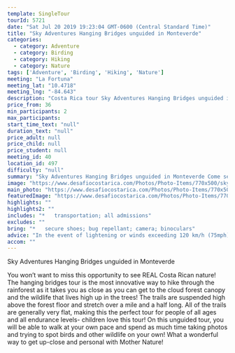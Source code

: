 ```yaml
---
template: SingleTour
tourId: 5721
date: "Sat Jul 20 2019 19:23:04 GMT-0600 (Central Standard Time)"
title: "Sky Adventures Hanging Bridges unguided in Monteverde"
categories: 
  - category: Adventure
  - category: Birding
  - category: Hiking
  - category: Nature
tags: ['Adventure', 'Birding', 'Hiking', 'Nature']
meeting: "La Fortuna"
meeting_lat: "10.4718"
meeting_lng: "-84.643"
description: "Costa Rica tour Sky Adventures Hanging Bridges unguided in Monteverde, id 5721"
price_from: 36
min_participants: 2
max_participants: 
start_time_text: "null"
duration_text: "null"
price_adult: null
price_child: null
price_student: null
meeting_id: 40
location_id: 497
difficulty: "null"
summary: "Sky Adventures Hanging Bridges unguided in Monteverde Come see the Costa Rican cloud forest from new heights – literally! See breathtaking views of the cloud forest and see lots of exotic wildlife and plants, from all the way up in the forest canopy! The hanging bridges tour is the most innovative way to hike through the rainforest as it takes you as close as you can get to the cloud forest canopy and the wildlife that lives high up in the trees. This is the p..."
image: "https://www.desafiocostarica.com/Photos/Photo-Items/770x500/sky-adventures-hanging-bridges---unguided---monteverde-2.jpg"
main_photo: "https://www.desafiocostarica.com/Photos/Photo-Items/770x500/sky-adventures-hanging-bridges---unguided---monteverde-2.jpg"
featuredImage: "https://www.desafiocostarica.com/Photos/Photo-Items/770x500/sky-adventures-hanging-bridges---unguided---monteverde-2.jpg"
highlights: ""
highlights2: ""
includes: "*   transportation; all admissions"
excludes: ""
bring: "*   secure shoes; bug repellant; camera; binoculars"
advice: "In the event of lightening or winds exceeding 120 km/h (75mph) Sky Trek will cancel its tours for safety reasons. Not recommended for pregnancy, persons with heart and bone disease, and any other physical suffering. You can only use equipment provided by the company. Children under 8 years are not permitted on Sky Trek."
accom: ""
---
```

Sky Adventures Hanging Bridges unguided in Monteverde

You won’t want to miss this opportunity to see REAL Costa Rican nature! The hanging bridges tour is the most innovative way to hike through the rainforest as it takes you as close as you can get to the cloud forest canopy and the wildlife that lives high up in the trees! The trails are suspended high above the forest floor and stretch over a mile and a half long. All of the trails are generally very flat, making this the perfect tour for people of all ages and all endurance levels- children love this tour! On this unguided tour, you will be able to walk at your own pace and spend as much time taking photos and trying to spot birds and other wildlife on your own! What a wonderful way to get up-close and personal with Mother Nature!
